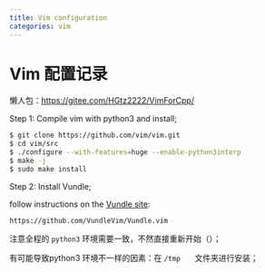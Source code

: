 ```yaml
---
title: Vim configuration 
categories: vim 
---
```




# Vim 配置记录



懒人包：https://gitee.com/HGtz2222/VimForCpp/



Step 1: Compile vim with python3 and install;

```bash
$ git clone https://github.com/vim/vim.git
$ cd vim/src
$ ./configure --with-features=huge --enable-python3interp
$ make -j
$ sudo make install
```



Step 2: Install Vundle;

follow instructions on the [Vundle site](https://github.com/VundleVim/Vundle.vim):

```
https://github.com/VundleVim/Vundle.vim
```

注意全程的 `python3` 环境需要一致，不然直接重新开始（）；

有可能导致python3 环境不一样的因素：在 `/tmp	` 文件夹进行安装；


